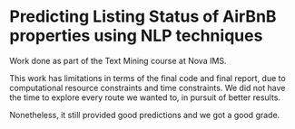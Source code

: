 # Predicting Listing Status of AirBnB properties using NLP techniques

Work done as part of the Text Mining course at Nova IMS.

This work has limitations in terms of the final code and final report, due to computational resource constraints and time constraints. We did not have the time to explore every route we wanted to, in pursuit of better results.

Nonetheless, it still provided good predictions and we got a good grade.
